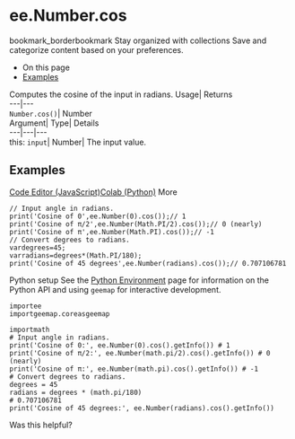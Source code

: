  
#  ee.Number.cos 
bookmark_borderbookmark Stay organized with collections  Save and categorize content based on your preferences.
  * On this page
  * [Examples](https://developers.google.com/earth-engine/apidocs/ee-number-cos#examples)


Computes the cosine of the input in radians. 
Usage| Returns  
---|---  
`Number.cos()`| Number  
Argument| Type| Details  
---|---|---  
this: `input`| Number| The input value.  
## Examples
[Code Editor (JavaScript)](https://developers.google.com/earth-engine/apidocs/ee-number-cos#code-editor-javascript-sample)[Colab (Python)](https://developers.google.com/earth-engine/apidocs/ee-number-cos#colab-python-sample) More
```
// Input angle in radians.
print('Cosine of 0',ee.Number(0).cos());// 1
print('Cosine of π/2',ee.Number(Math.PI/2).cos());// 0 (nearly)
print('Cosine of π',ee.Number(Math.PI).cos());// -1
// Convert degrees to radians.
vardegrees=45;
varradians=degrees*(Math.PI/180);
print('Cosine of 45 degrees',ee.Number(radians).cos());// 0.707106781
```
Python setup
See the [ Python Environment](https://developers.google.com/earth-engine/guides/python_install) page for information on the Python API and using `geemap` for interactive development.
```
importee
importgeemap.coreasgeemap
```
```
importmath
# Input angle in radians.
print('Cosine of 0:', ee.Number(0).cos().getInfo()) # 1
print('Cosine of π/2:', ee.Number(math.pi/2).cos().getInfo()) # 0 (nearly)
print('Cosine of π:', ee.Number(math.pi).cos().getInfo()) # -1
# Convert degrees to radians.
degrees = 45
radians = degrees * (math.pi/180)
# 0.707106781
print('Cosine of 45 degrees:', ee.Number(radians).cos().getInfo())
```

Was this helpful?
